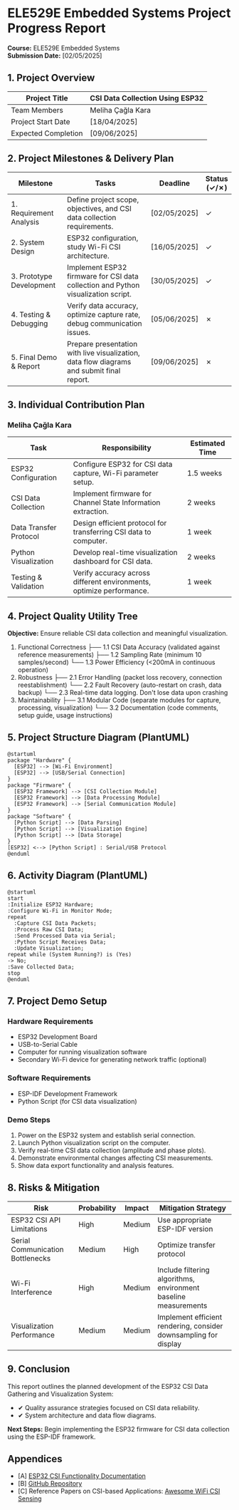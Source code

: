 # ELE529E Embedded Systems Project Progress Report

**Course:** ELE529E Embedded Systems  
**Submission Date:** [02/05/2025]

## 1. Project Overview

| Project Title | CSI Data Collection Using ESP32 |
|---------------|---------------------|
| Team Members | Meliha Çağla Kara |
| Project Start Date | [18/04/2025] |
| Expected Completion | [09/06/2025] |

## 2. Project Milestones & Delivery Plan

| Milestone | Tasks | Deadline | Status<br>(✓/✗) |
|-----------|-------|----------|-----------------|
| 1. Requirement Analysis | Define project scope, objectives, and CSI data collection requirements. | [02/05/2025] | ✓ |
| 2. System Design | ESP32 configuration, study Wi-Fi CSI architecture. | [16/05/2025] | ✓ |
| 3. Prototype Development | Implement ESP32 firmware for CSI data collection and Python visualization script. | [30/05/2025] | ✓ |
| 4. Testing & Debugging | Verify data accuracy, optimize capture rate, debug communication issues. | [05/06/2025] | ✗ |
| 5. Final Demo & Report | Prepare presentation with live visualization, data flow diagrams and submit final report. | [09/06/2025] | ✗ |

## 3. Individual Contribution Plan

### Meliha Çağla Kara

| Task | Responsibility | Estimated Time |
|------|---------------|----------------|
| ESP32 Configuration | Configure ESP32 for CSI data capture, Wi-Fi parameter setup. | 1.5 weeks |
| CSI Data Collection | Implement firmware for Channel State Information extraction. | 2 weeks |
| Data Transfer Protocol | Design efficient protocol for transferring CSI data to computer. | 1 week |
| Python Visualization | Develop real-time visualization dashboard for CSI data. | 2 weeks |
| Testing & Validation | Verify accuracy across different environments, optimize performance. | 1 week |

## 4. Project Quality Utility Tree

**Objective:** Ensure reliable CSI data collection and meaningful visualization.

1. Functional Correctness
   ├── 1.1 CSI Data Accuracy (validated against reference measurements)
   ├── 1.2 Sampling Rate (minimum 10 samples/second)
   └── 1.3 Power Efficiency (<200mA in continuous operation)
2. Robustness
   ├── 2.1 Error Handling (packet loss recovery, connection reestablishment)
   └── 2.2 Fault Recovery (auto-restart on crash, data backup)
   └── 2.3 Real-time data logging. Don't lose data upon crashing
3. Maintainability
   ├── 3.1 Modular Code (separate modules for capture, processing, visualization)
   └── 3.2 Documentation (code comments, setup guide, usage instructions)

## 5. Project Structure Diagram (PlantUML)

```
@startuml
package "Hardware" {
  [ESP32] --> [Wi-Fi Environment]
  [ESP32] --> [USB/Serial Connection]
}
package "Firmware" {
  [ESP32 Framework] --> [CSI Collection Module]
  [ESP32 Framework] --> [Data Processing Module]
  [ESP32 Framework] --> [Serial Communication Module]
}
package "Software" {
  [Python Script] --> [Data Parsing]
  [Python Script] --> [Visualization Engine]
  [Python Script] --> [Data Storage]
}
[ESP32] <--> [Python Script] : Serial/USB Protocol
@enduml
```

## 6. Activity Diagram (PlantUML)

```
@startuml
start
:Initialize ESP32 Hardware;
:Configure Wi-Fi in Monitor Mode;
repeat
  :Capture CSI Data Packets;
  :Process Raw CSI Data;
  :Send Processed Data via Serial;
  :Python Script Receives Data;
  :Update Visualization;
repeat while (System Running?) is (Yes)
-> No;
:Save Collected Data;
stop
@enduml
```

## 7. Project Demo Setup

### Hardware Requirements
- ESP32 Development Board
- USB-to-Serial Cable
- Computer for running visualization software
- Secondary Wi-Fi device for generating network traffic (optional)

### Software Requirements
- ESP-IDF Development Framework
- Python Script (for CSI data visualization)

### Demo Steps
1. Power on the ESP32 system and establish serial connection.
2. Launch Python visualization script on the computer.
3. Verify real-time CSI data collection (amplitude and phase plots).
4. Demonstrate environmental changes affecting CSI measurements.
5. Show data export functionality and analysis features.

## 8. Risks & Mitigation

| Risk | Probability | Impact | Mitigation Strategy |
|------|------------|--------|---------------------|
| ESP32 CSI API Limitations | High | Medium | Use appropriate ESP-IDF version |
| Serial Communication Bottlenecks | Medium | High | Optimize transfer protocol |
| Wi-Fi Interference | High | Medium | Include filtering algorithms, environment baseline measurements |
| Visualization Performance | Medium | Medium | Implement efficient rendering, consider downsampling for display |

## 9. Conclusion

This report outlines the planned development of the ESP32 CSI Data Gathering and Visualization System:
- ✔ Quality assurance strategies focused on CSI data reliability.
- ✔ System architecture and data flow diagrams.

**Next Steps:** Begin implementing the ESP32 firmware for CSI data collection using the ESP-IDF framework.

## Appendices
- [A] [ESP32 CSI Functionality Documentation](https://docs.espressif.com/projects/esp-idf/en/latest/esp32/api-guides/wifi.html#wi-fi-channel-state-information)
- [B] [GitHub Repository](https://github.com/chayoung0/CSI-Data-Collection-Using-ESP32)
- [C] Reference Papers on CSI-based Applications: [Awesome WiFi CSI Sensing](https://github.com/Marsrocky/Awesome-WiFi-CSI-Sensing)
